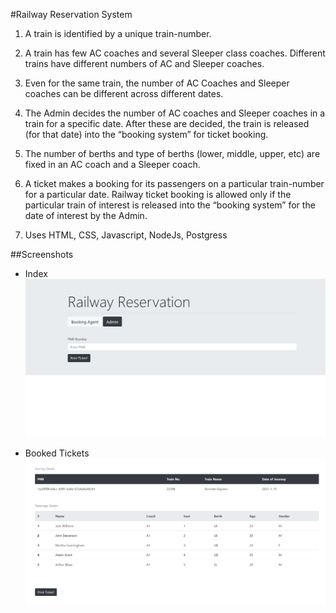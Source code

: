 #Railway Reservation System

1. A train is identified by a unique train-number.
2. A train has few AC coaches and several Sleeper class coaches.
Different trains have different numbers of AC and Sleeper coaches.
3. Even for the same train, the number of AC Coaches and Sleeper coaches can be different across different dates.
 
4. The Admin decides the number of AC coaches and Sleeper coaches in a train for a specific date. After these are
decided, the train is released (for that date) into the “booking system” for ticket booking.
5. The number of berths and type of berths (lower, middle, upper, etc) are fixed in an AC coach and a Sleeper coach.

6. A ticket makes a booking for its passengers on a particular train-number for a particular date. Railway ticket
booking is allowed only if the particular train of interest is released into the “booking system” for the date of
interest by the Admin.

7. Uses HTML, CSS, Javascript, NodeJs, Postgress

##Screenshots

- Index ![Main Page](.\Screenshots\2.png)

- Booked Tickets ![2](.\Screenshots\8.png)


